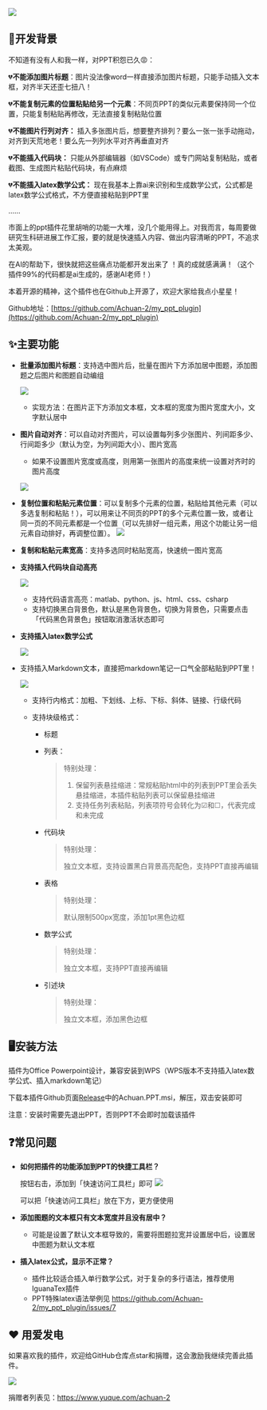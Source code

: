 



![](https://fastly.jsdelivr.net/gh/Achuan-2/PicBed/assets/PixPin_2025-01-13_17-43-10-2025-01-13.png)

## 📝开发背景

不知道有没有人和我一样，对PPT积怨已久😡：

💔**不能添加图片标题**：图片没法像word一样直接添加图片标题，只能手动插入文本框，对齐半天还歪七扭八！

💔**不能复制元素的位置粘贴给另一个元素**：不同页PPT的类似元素要保持同一个位置，只能复制粘贴再修改，无法直接复制粘贴位置

💔**不能图片行列对齐：**   插入多张图片后，想要整齐排列？要么一张一张手动拖动，对齐到天荒地老！要么先一列列水平对齐再垂直对齐

💔**不能插入代码块：**   只能从外部编辑器（如VSCode）或专门网站复制粘贴，或者截图、生成图片粘贴代码块，有点麻烦

💔**不能插入latex数学公式：**   现在我基本上靠ai来识别和生成数学公式，公式都是latex数学公式格式，不方便直接粘贴到PPT里

……

市面上的ppt插件花里胡哨的功能一大堆，没几个能用得上。对我而言，每周要做研究生科研进展工作汇报，要的就是快速插入内容、做出内容清晰的PPT，不追求太美观。

在AI的帮助下，很快就把这些痛点功能都开发出来了   ！真的成就感满满！（这个插件99%的代码都是ai生成的，感谢AI老师！）

本着开源的精神，这个插件也在Github上开源了，欢迎大家给我点小星星！

Github地址：[https://github.com/Achuan-2/my_ppt_plugin](https://github.com/Achuan-2/my_ppt_plugin)

## ✨主要功能

* **批量添加图片标题**：支持选中图片后，批量在图片下方添加居中图题，添加图题之后图片和图题自动编组

  ![](https://fastly.jsdelivr.net/gh/Achuan-2/PicBed/assets/20250116004806-2025-01-16.png)

  * 实现方法：在图片正下方添加文本框，文本框的宽度为图片宽度大小，文字默认居中
* **图片自动对齐**：可以自动对齐图片，可以设置每列多少张图片、列间距多少、行间距多少（默认为空，为列间距大小）、图片宽高

  * 如果不设置图片宽度或高度，则用第一张图片的高度来统一设置对齐时的图片高度

  ![](https://fastly.jsdelivr.net/gh/Achuan-2/PicBed/assets/20250116004816-2025-01-16.png)
* **复制位置和粘贴元素位置**：可以复制多个元素的位置，粘贴给其他元素（可以多选复制和粘贴！），可以用来让不同页的PPT的多个元素位置一致，或者让同一页的不同元素都是一个位置（可以先排好一组元素，用这个功能让另一组元素自动排好，再调整位置）。
    ![](https://fastly.jsdelivr.net/gh/Achuan-2/PicBed/assets/复制粘贴位置-2025-01-16.gif)
* **复制和粘贴元素宽高**：支持多选同时粘贴宽高，快速统一图片宽高
* **支持插入代码块自动高亮**

  ![](https://fastly.jsdelivr.net/gh/Achuan-2/PicBed/assets/20250116004856-2025-01-16.png)

  * 支持代码语言高亮：matlab、python、js、html、css、csharp
  * 支持切换黑白背景色，默认是黑色背景色，切换为背景色，只需要点击「代码黑色背景色」按钮取消激活状态即可

* **支持插入latex数学公式**

  ![](https://fastly.jsdelivr.net/gh/Achuan-2/PicBed/assets/20250116004910-2025-01-16.png)
* 支持插入Markdown文本，直接把markdown笔记一口气全部粘贴到PPT里！

  ![](https://fastly.jsdelivr.net/gh/Achuan-2/PicBed/assets/20250116004919-2025-01-16.png)

  * 支持行内格式：加粗、下划线、上标、下标、斜体、链接、行级代码
  * 支持块级格式：

    * 标题
    * 列表：

      > 特别处理：
      >
      > 1. 保留列表悬挂缩进：常规粘贴html中的列表到PPT里会丢失悬挂缩进，本插件粘贴列表可以保留悬挂缩进
      > 2. 支持任务列表粘贴，列表项符号会转化为☑和☐，代表完成和未完成
      >
    * 代码块

      > 特别处理：
      >
      > 独立文本框，支持设置黑白背景高亮配色，支持PPT直接再编辑
      >
    * 表格

      > 特别处理：
      >
      > 默认限制500px宽度，添加1pt黑色边框
      >
    * 数学公式

      > 特别处理：
      >
      > 独立文本框，支持PPT直接再编辑
      >
    * 引述块

      > 特别处理：
      >
      > 独立文本框，添加黑色边框
      >

## 🖥️安装方法

插件为Office Powerpoint设计，兼容安装到WPS（WPS版本不支持插入latex数学公式、插入markdown笔记）

下载本插件Github页面[Release](https://github.com/Achuan-2/my_ppt_plugin/releases)中的Achuan.PPT.msi，解压，双击安装即可

注意：安装时需要先退出PPT，否则PPT不会即时加载该插件



## ❓常见问题

* **如何把插件的功能添加到PPT的快捷工具栏？**

  按钮右击，添加到「快速访问工具栏」即可
  ![](https://fastly.jsdelivr.net/gh/Achuan-2/PicBed/assets/PixPin_2025-01-16_16-56-07-2025-01-16.png)

  可以把「快速访问工具栏」放在下方，更方便使用
* **添加图题的文本框只有文本宽度并且没有居中？**

  * 可能是设置了默认文本框导致的，需要将图题拉宽并设置居中后，设置居中图题为默认文本框
* **插入latex公式，显示不正常？**

  * 插件比较适合插入单行数学公式，对于复杂的多行语法，推荐使用IguanaTex插件
  * PPT特殊latex语法举例见 https://github.com/Achuan-2/my_ppt_plugin/issues/7


## ❤️ 用爱发电

如果喜欢我的插件，欢迎给GitHub仓库点star和捐赠，这会激励我继续完善此插件。

![](https://fastly.jsdelivr.net/gh/Achuan-2/PicBed/assets/20241118182532-2024-11-18.png)

捐赠者列表见：https://www.yuque.com/achuan-2
